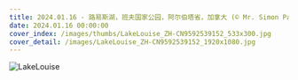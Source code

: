 ```yaml
---
title: 2024.01.16 - 路易斯湖，班夫国家公园，阿尔伯塔省，加拿大 (© Mr. Simon Paul/Shutterstock)
date: 2024.01.16 00:00:00
cover_index: /images/thumbs/LakeLouise_ZH-CN9592539152_533x300.jpg
cover_detail: /images/LakeLouise_ZH-CN9592539152_1920x1080.jpg
---
```


![LakeLouise](/images/LakeLouise_ZH-CN9592539152_1920x1080.jpg)
